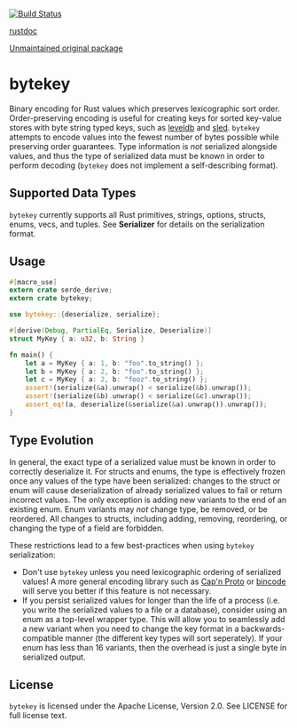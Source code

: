 [![Build Status](https://travis-ci.org/danburkert/bytekey.svg?branch=master)](https://travis-ci.org/danburkert/bytekey)

[rustdoc](https://danburkert.github.io/bytekey/bytekey/index.html)

[Unmaintained original package](https://github.com/mitchmindtree/bytekey)
# bytekey

Binary encoding for Rust values which preserves lexicographic sort order.
Order-preserving encoding is useful for creating keys for sorted key-value
stores with byte string typed keys, such as
[leveldb](https://github.com/google/leveldb) and
[sled](https://github.com/spacejam/sled). `bytekey` attempts to encode values
into the fewest number of bytes possible while preserving order guarantees. Type
information is *not* serialized alongside values, and thus the type of
serialized data must be known in order to perform decoding (`bytekey` does not
implement a self-describing format).

## Supported Data Types

`bytekey` currently supports all Rust primitives, strings, options, structs,
enums, vecs, and tuples. See **Serializer** for details on the serialization
format.

## Usage

```rust
#[macro_use]
extern crate serde_derive;
extern crate bytekey;

use bytekey::{deserialize, serialize};

#[derive(Debug, PartialEq, Serialize, Deserialize)]
struct MyKey { a: u32, b: String }

fn main() {
    let a = MyKey { a: 1, b: "foo".to_string() };
    let b = MyKey { a: 2, b: "foo".to_string() };
    let c = MyKey { a: 2, b: "fooz".to_string() };
    assert!(serialize(&a).unwrap() < serialize(&b).unwrap());
    assert!(serialize(&b).unwrap() < serialize(&c).unwrap());
    assert_eq!(a, deserialize(&serialize(&a).unwrap()).unwrap());
}
```

## Type Evolution

In general, the exact type of a serialized value must be known in order to
correctly deserialize it. For structs and enums, the type is effectively frozen
once any values of the type have been serialized: changes to the struct or enum
will cause deserialization of already serialized values to fail or return
incorrect values. The only exception is adding new variants to the end of an
existing enum. Enum variants may *not* change type, be removed, or be reordered.
All changes to structs, including adding, removing, reordering, or changing the
type of a field are forbidden.

These restrictions lead to a few best-practices when using `bytekey`
serialization:

* Don't use `bytekey` unless you need lexicographic ordering of serialized
  values! A more general encoding library such as [Cap'n
  Proto](https://github.com/dwrensha/capnproto-rust) or
  [bincode](https://github.com/TyOverby/binary-encode) will serve you better if
  this feature is
  not necessary.
* If you persist serialized values for longer than the life of a process (i.e.
  you write the serialized values to a file or a database), consider using an
  enum as a top-level wrapper type. This will allow you to seamlessly add a new
  variant when you need to change the key format in a backwards-compatible
  manner (the different key types will sort seperately). If your enum has less
  than 16 variants, then the overhead is just a single byte in serialized
  output.

## License

`bytekey` is licensed under the Apache License, Version 2.0. See LICENSE for
full license text.

